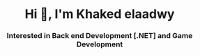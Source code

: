 <h1 align="center">Hi 👋, I'm Khaked elaadwy</h1>
<h3 align="center">Interested in Back end Development [.NET] and Game Development</h3>
